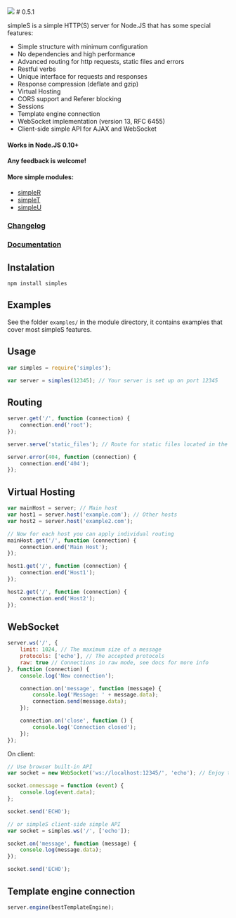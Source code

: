 <img src="https://raw.github.com/micnic/simpleS/master/logo.png"/>
# 0.5.1

simpleS is a simple HTTP(S) server for Node.JS that has some special features:

- Simple structure with minimum configuration
- No dependencies and high performance
- Advanced routing for http requests, static files and errors
- Restful verbs
- Unique interface for requests and responses
- Response compression (deflate and gzip)
- Virtual Hosting
- CORS support and Referer blocking
- Sessions
- Template engine connection
- WebSocket implementation (version 13, RFC 6455)
- Client-side simple API for AJAX and WebSocket

#### Works in Node.JS 0.10+
#### Any feedback is welcome!

#### More simple modules:
- [simpleR](http://micnic.github.com/simpleR/)
- [simpleT](http://micnic.github.com/simpleT/)
- [simpleU](http://micnic.github.com/simpleU/)

### [Changelog](https://github.com/micnic/simpleS/wiki/Changelog)
### [Documentation](https://github.com/micnic/simpleS/wiki/Documentation)

## Instalation

    npm install simples

## Examples

See the folder `examples/` in the module directory, it contains examples that cover most simpleS features.

## Usage

```javascript
var simples = require('simples');

var server = simples(12345); // Your server is set up on port 12345
```

## Routing

```javascript
server.get('/', function (connection) {
    connection.end('root');
});

server.serve('static_files'); // Route for static files located in the folder "static_files"

server.error(404, function (connection) {
    connection.end('404');
});
```

## Virtual Hosting

```javascript
var mainHost = server; // Main host
var host1 = server.host('example.com'); // Other hosts
var host2 = server.host('example2.com');

// Now for each host you can apply individual routing
mainHost.get('/', function (connection) {
    connection.end('Main Host');
});

host1.get('/', function (connection) {
    connection.end('Host1');
});

host2.get('/', function (connection) {
    connection.end('Host2');
});
```

## WebSocket

```javascript
server.ws('/', {
    limit: 1024, // The maximum size of a message
    protocols: ['echo'], // The accepted protocols
    raw: true // Connections in raw mode, see docs for more info
}, function (connection) {
    console.log('New connection');

    connection.on('message', function (message) {
        console.log('Message: ' + message.data);
        connection.send(message.data);
    });

    connection.on('close', function () {
        console.log('Connection closed');
    });
});
```

On client:

```javascript
// Use browser built-in API
var socket = new WebSocket('ws://localhost:12345/', 'echo'); // Enjoy the real-time connection

socket.onmessage = function (event) {
    console.log(event.data);
};

socket.send('ECHO');

// or simpleS client-side simple API
var socket = simples.ws('/', ['echo']);

socket.on('message', function (message) {
    console.log(message.data);
});

socket.send('ECHO');
```

## Template engine connection

```javascript
server.engine(bestTemplateEngine);
```